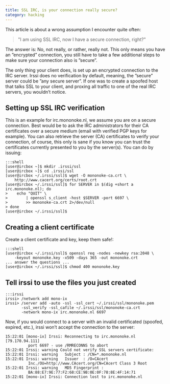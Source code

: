 ```yaml
---
title: SSL IRC, is your connection really secure?
category: hacking
---
```

This article is about a wrong assumption I encounter quite often:

> "I am using SSL IRC, now I have a secure connection, right?"


The answer is: No, not really, or rather, really not. This only means you have
an ”encrypted” connection, you still have to take a few additional steps to
make sure your connection also is ”secure”.

The only thing your client does, is set up an encrypted connection to the IRC
server. Irssi does no verification by default, meaning, the ”secure” server
could be ”any secure server”. If one was to create a spoofed host that talks
SSL to your client, and proxing all traffic to one of the real IRC servers, you
wouldn’t notice.

## Setting up SSL IRC verification

This is an example for irc.mononoke.nl, we assume you are on a secure
connection. Best would be to ask the IRC administrators for their CA
certificates over a secure medium (email with verified PGP keys for example).
You can also retrieve the server (CA) certificates to verify your connection,
of course, this only is sane if you know you can trust the certificates
currently presented to you by the server(s). You can do by issuing:

    :::shell
    [user@ircbox ~]$ mkdir .irssi/ssl
    [user@ircbox ~]$ cd .irssi/ssl
    [user@ircbox ~/.irssi/ssl]$ wget -O mononoke-ca.crt \
        http://www.cacert.org/certs/root.crt
    [user@ircbox ~/.irssi/ssl]$ for SERVER in $(dig +short a irc.mononoke.nl); do
    >    echo "QUIT" \
    >        | openssl s_client -host $SERVER -port 6697 \
    >        >> mononoke-ca.crt 2>/dev/null
    > done
    [user@ircbox ~/.irssi/ssl]$

## Creating a client certificate

Create a client certificate and key, keep them safe!:

    :::shell
    [user@ircbox ~/.irssi/ssl]$ openssl req -nodes -newkey rsa:2048 \
        -keyout mononoke.key -x509 -days 365 -out mononoke.crt
    ... answer the questions ...
    [user@ircbox ~/.irssi/ssl]$ chmod 400 mononoke.key

## Tell irssi to use the files you just created

    :::irssi
    irssi> /network add mono-ix
    irssi> /server add -auto -ssl -ssl_cert ~/.irssi/ssl/mononoke.pem
           -ssl_verify -ssl_cafile ~/.irssi/ssl/mononoke-ca.crt
           -network mono-ix irc.mononoke.nl 6697

Now, if you would connect to a server with an invalid certificated (spoofed,
expired, etc.), irssi won’t accept the connection to the server:

    15:22:01 [mono-ix] Irssi: Reconnecting to irc.mononoke.nl [79.170.94.111]
              port 6697 - use /RMRECONNS to abort
    15:22:01 Irssi: warning Could not verify SSL servers certificate:
    15:22:01 Irssi: warning   Subject : /CN=*.mononoke.nl
    15:22:01 Irssi: warning   Issuer  : /O=CAcert
              Inc./OU=http://www.CAcert.org/CN=CAcert Class 3 Root
    15:22:01 Irssi: warning   MD5 Fingerprint :
              BA:88:E7:9E:77:F2:68:CE:9B:0E:0F:78:8E:4F:14:71
    15:22:01 [mono-ix] Irssi: Connection lost to irc.mononoke.nl
